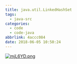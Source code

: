 ```yaml
---
title: java.util.LinkedHashSet
tags:
  - java-src
categories:
  - code
  - code-java
abbrlink: 4accc084
date: 2018-06-05 10:50:24
---
```



[![mjL6YD.png](https://s2.ax1x.com/2019/08/30/mjL6YD.png)](https://imgchr.com/i/mjL6YD)
<!--more--> 
